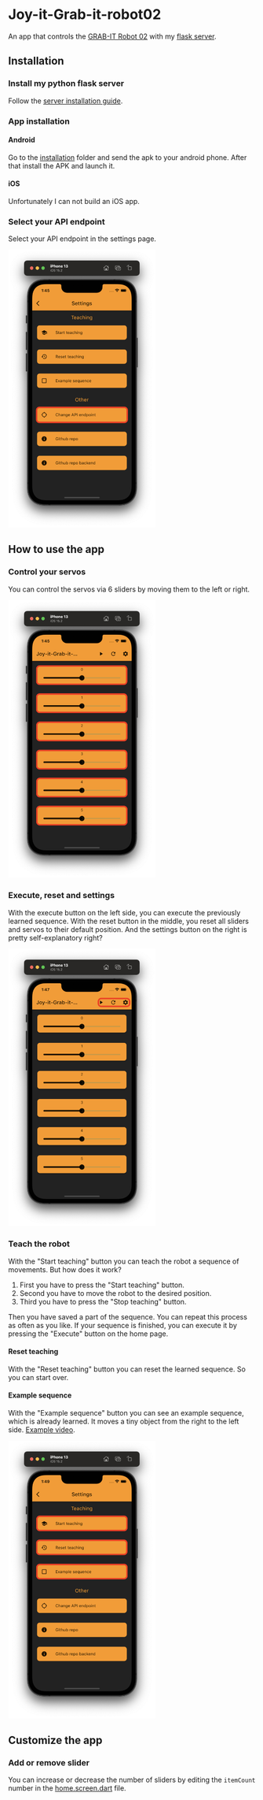 # Joy-it-Grab-it-robot02
An app that controls the [GRAB-IT Robot 02](https://joy-it.net/en/products/Robot02) with my [flask server](https://github.com/floodoo/Joy-it-Grab-it-robot02-backend).

## Installation

### Install my python flask server
Follow the [server installation guide](https://github.com/floodoo/Joy-it-Grab-it-robot02-backend#installation).

### App installation
#### Android
Go to the [installation](installation_files/Joy-it-Grab-it-robot02.apk) folder and send the apk to your android phone. After that install the APK and launch it.

#### iOS
Unfortunately I can not build an iOS app.

### Select your API endpoint
Select your API endpoint in the settings page.

<img src="https://github.com/floodoo/Joy-it-Grab-it-robot02-frontend/blob/main/assets/images/settings_page_change_api_endpoint.png?raw=true" width="300">

## How to use the app
### Control your servos
You can control the servos via 6 sliders by moving them to the left or right.

<img src="https://github.com/floodoo/Joy-it-Grab-it-robot02-frontend/blob/main/assets/images/slider_page_slider.png?raw=true" width="300">

### Execute, reset and settings
With the execute button on the left side, you can execute the previously learned sequence. With the reset button in the middle, you reset all sliders and servos to their default position. And the settings button on the right is pretty self-explanatory right?

<img src="https://github.com/floodoo/Joy-it-Grab-it-robot02-frontend/blob/main/assets/images/slider_page_buttons.png?raw=true" width="300">

### Teach the robot
With the "Start teaching" button you can teach the robot a sequence of movements. But how does it work? 
1. First you have to press the "Start teaching" button.
2. Second you have to move the robot to the desired position.
3. Third you have to press the "Stop teaching" button.
   
Then you have saved a part of the sequence. You can repeat this process as often as you like.
If your sequence is finished, you can execute it by pressing the "Execute" button on the home page.

#### Reset teaching
With the "Reset teaching" button you can reset the learned sequence. So you can start over.

#### Example sequence
With the "Example sequence" button you can see an example sequence, which is already learned. It moves a tiny object from the right to the left side. [Example video](https://youtu.be/DA7x8Jc-tic?t=34).

<img src="https://github.com/floodoo/Joy-it-Grab-it-robot02-frontend/blob/main/assets/images/settings_teaching.png?raw=true" width="300">

## Customize the app
### Add or remove slider
You can increase or decrease the number of sliders by editing the `itemCount` number in the [home.screen.dart](lib/ui/screens/home/home.screen.dart) file.

